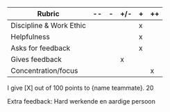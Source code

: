 | **Rubric**              	| -- 	| - 	| +/- 	| + 	| ++ 	|
|-------------------------	|----	|---	|-----	|---	|----	|
| Discipline & Work Ethic 	|    	|   	|     	|   x	|    	|
| Helpfulness             	|    	|   	|     	|   x	|    	|
| Asks for feedback       	|    	|   	|     	|   x	|    	|
| Gives feedback          	|    	|   	|   x  	|   	|    	|
| Concentration/focus     	|    	|   	|     	|   	|   x 	|	

I give [X] out of 100 points to {name teammate}.
20

Extra feedback: Hard werkende en aardige persoon